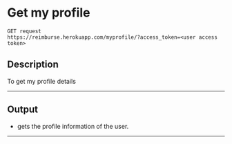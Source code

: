 # Get my profile

    GET request
    https://reimburse.herokuapp.com/myprofile/?access_token=<user access token>

## Description
To get my profile details

***

## Output

- gets the profile information of the user.

***
